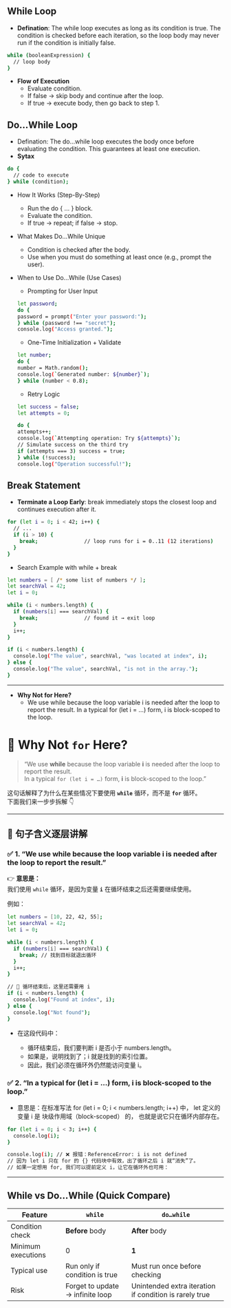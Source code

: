 ## While Loop
- **Defination**: The while loop executes as long as its condition is true. The condition is checked before each iteration, so the loop body may never run if the condition is initially false.
```bash
while (booleanExpression) {
  // loop body
}
```
- **Flow of Execution**
    * Evaluate condition.
    * If false → skip body and continue after the loop.
    * If true → execute body, then go back to step 1.

## Do…While Loop
- Defination: The do…while loop executes the body once before evaluating the condition. This guarantees at least one execution.
- **Sytax**
```bash
do {
  // code to execute
} while (condition);
```
- How It Works (Step-By-Step)
    * Run the do { ... } block.
    * Evaluate the condition.
    * If true → repeat; if false → stop.

- What Makes Do…While Unique
    * Condition is checked after the body.
    * Use when you must do something at least once (e.g., prompt the user).

- When to Use Do…While (Use Cases)
    * Prompting for User Input

    ```bash
    let password;
    do {
    password = prompt("Enter your password:");
    } while (password !== "secret");
    console.log("Access granted.");
    ```
    * One-Time Initialization + Validate
    ```bash
    let number;
    do {
    number = Math.random();
    console.log(`Generated number: ${number}`);
    } while (number < 0.8);
    ```
    * Retry Logic
    ```bash
    let success = false;
    let attempts = 0;

    do {
    attempts++;
    console.log(`Attempting operation: Try ${attempts}`);
    // Simulate success on the third try
    if (attempts === 3) success = true;
    } while (!success);
    console.log("Operation successful!");
    ```
## Break Statement
- **Terminate a Loop Early**: break immediately stops the closest loop and continues execution after it.
```bash
for (let i = 0; i < 42; i++) {
  // ...
  if (i > 10) {
    break;               // loop runs for i = 0..11 (12 iterations)
  }
}
```
- Search Example with while + break
```bash
let numbers = [ /* some list of numbers */ ];
let searchVal = 42;
let i = 0;

while (i < numbers.length) {
  if (numbers[i] === searchVal) {
    break;               // found it → exit loop
  }
  i++;
}

if (i < numbers.length) {
  console.log("The value", searchVal, "was located at index", i);
} else {
  console.log("The value", searchVal, "is not in the array.");
}
```
---
- **Why Not for Here?**
    * We use while because the loop variable i is needed after the loop to report the result. In a typical for (let i = …) form, i is block-scoped to the loop.
# 🧠 Why Not `for` Here?

> “We use **while** because the loop variable **i** is needed after the loop to report the result.  
> In a typical `for (let i = …)` form, **i** is block-scoped to the loop.”

这句话解释了为什么在某些情况下要使用 **`while`** 循环，而不是 **`for`** 循环。  
下面我们来一步步拆解 👇

---

## 🧩 句子含义逐层讲解

### ✅ 1. “We use while because the loop variable i is needed after the loop to report the result.”

👉 **意思是：**  
我们使用 `while` 循环，是因为变量 **`i`** 在循环结束之后还需要继续使用。  

例如：

```bash
let numbers = [10, 22, 42, 55];
let searchVal = 42;
let i = 0;

while (i < numbers.length) {
  if (numbers[i] === searchVal) {
    break; // 找到目标就退出循环
  }
  i++;
}

// 🔹 循环结束后，这里还需要用 i
if (i < numbers.length) {
  console.log("Found at index", i);
} else {
  console.log("Not found");
}
```
- 在这段代码中：

    * 循环结束后，我们要判断 i 是否小于 numbers.length。
    * 如果是，说明找到了；i 就是找到的索引位置。
    * 因此，我们必须在循环外仍然能访问变量 i。

### ✅ 2. “In a typical for (let i = …) form, i is block-scoped to the loop.”
- 意思是：在标准写法 for (let i = 0; i < numbers.length; i++) 中，
let 定义的变量 i 是 块级作用域（block-scoped） 的，
也就是说它只在循环内部存在。
```bash
for (let i = 0; i < 3; i++) {
  console.log(i);
}

console.log(i); // ❌ 报错：ReferenceError: i is not defined
// 因为 let i 只在 for 的 {} 代码块中有效，出了循环之后 i 就“消失”了。
// 如果一定想用 for, 我们可以提前定义 i，让它在循环外也可用：
```
---

## While vs Do…While (Quick Compare)

| Feature            | `while`                          | `do…while`                                             |
| ------------------ | -------------------------------- | ------------------------------------------------------ |
| Condition check    | **Before** body                  | **After** body                                         |
| Minimum executions | 0                                | **1**                                                  |
| Typical use        | Run only if condition is true    | Must run once before checking                          |
| Risk               | Forget to update → infinite loop | Unintended extra iteration if condition is rarely true |
